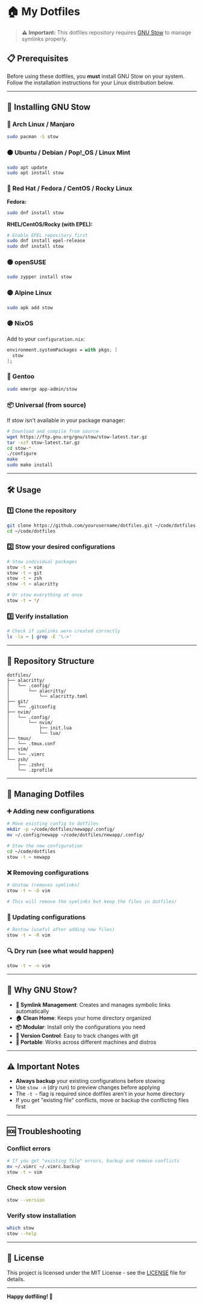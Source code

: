 # 🏠 My Dotfiles

> **⚠️ Important:** This dotfiles repository requires [GNU Stow](https://www.gnu.org/software/stow/) to manage symlinks properly.

## 📋 Prerequisites

Before using these dotfiles, you **must** install GNU Stow on your system. Follow the installation instructions for your Linux distribution below.

---

## 🚀 Installing GNU Stow

### 🔵 Arch Linux / Manjaro
```bash
sudo pacman -S stow
```

### 🟠 Ubuntu / Debian / Pop!_OS / Linux Mint
```bash
sudo apt update
sudo apt install stow
```

### 🔴 Red Hat / Fedora / CentOS / Rocky Linux
**Fedora:**
```bash
sudo dnf install stow
```

**RHEL/CentOS/Rocky (with EPEL):**
```bash
# Enable EPEL repository first
sudo dnf install epel-release
sudo dnf install stow
```

### 🟢 openSUSE
```bash
sudo zypper install stow
```

### 🟡 Alpine Linux
```bash
sudo apk add stow
```

### 🟣 NixOS
Add to your `configuration.nix`:
```nix
environment.systemPackages = with pkgs; [
  stow
];
```

### 🔶 Gentoo
```bash
sudo emerge app-admin/stow
```

### 📦 Universal (from source)
If stow isn't available in your package manager:
```bash
# Download and compile from source
wget https://ftp.gnu.org/gnu/stow/stow-latest.tar.gz
tar -xzf stow-latest.tar.gz
cd stow-*
./configure
make
sudo make install
```

---

## 🛠️ Usage

### 1️⃣ Clone the repository
```bash
git clone https://github.com/yourusername/dotfiles.git ~/code/dotfiles
cd ~/code/dotfiles
```

### 2️⃣ Stow your desired configurations
```bash
# Stow individual packages
stow -t ~ vim
stow -t ~ git
stow -t ~ zsh
stow -t ~ alacritty

# Or stow everything at once
stow -t ~ */
```

### 3️⃣ Verify installation
```bash
# Check if symlinks were created correctly
ls -la ~ | grep -E '\->'
```

---

## 📁 Repository Structure

```
dotfiles/
├── alacritty/
│   └── .config/
│       └── alacritty/
│           └── alacritty.toml
├── git/
│   └── .gitconfig
├── nvim/
│   └── .config/
│       └── nvim/
│           ├── init.lua
│           └── lua/
├── tmux/
│   └── .tmux.conf
├── vim/
│   └── .vimrc
└── zsh/
    ├── .zshrc
    └── .zprofile
```

---

## 🔧 Managing Dotfiles

### ➕ Adding new configurations
```bash
# Move existing config to dotfiles
mkdir -p ~/code/dotfiles/newapp/.config/
mv ~/.config/newapp ~/code/dotfiles/newapp/.config/

# Stow the new configuration
cd ~/code/dotfiles
stow -t ~ newapp
```

### ❌ Removing configurations
```bash
# Unstow (removes symlinks)
stow -t ~ -D vim

# This will remove the symlinks but keep the files in dotfiles/
```

### 🔄 Updating configurations
```bash
# Restow (useful after adding new files)
stow -t ~ -R vim
```

### 🔍 Dry run (see what would happen)
```bash
stow -t ~ -n vim
```

---

## 🎯 Why GNU Stow?

- **🔗 Symlink Management**: Creates and manages symbolic links automatically
- **🏠 Clean Home**: Keeps your home directory organized
- **📦 Modular**: Install only the configurations you need
- **🔄 Version Control**: Easy to track changes with git
- **🚀 Portable**: Works across different machines and distros

---

## ⚠️ Important Notes

- **Always backup** your existing configurations before stowing
- Use `stow -n` (dry run) to preview changes before applying
- The `-t ~` flag is required since dotfiles aren't in your home directory
- If you get "existing file" conflicts, move or backup the conflicting files first

---

## 🆘 Troubleshooting

### Conflict errors
```bash
# If you get "existing file" errors, backup and remove conflicts
mv ~/.vimrc ~/.vimrc.backup
stow -t ~ vim
```

### Check stow version
```bash
stow --version
```

### Verify stow installation
```bash
which stow
stow --help
```

---

## 📝 License

This project is licensed under the MIT License - see the [LICENSE](LICENSE) file for details.

---

**Happy dotfiling! 🎉**
